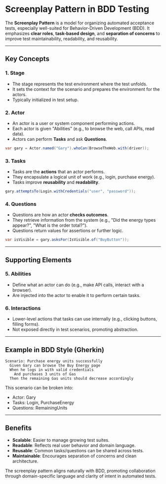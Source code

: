 # Screenplay Pattern in BDD Testing

The **Screenplay Pattern** is a model for organizing automated acceptance tests, especially well-suited for Behavior-Driven Development (BDD). It emphasizes **clear roles**, **task-based design**, and **separation of concerns** to improve test maintainability, readability, and reusability.

---

## Key Concepts

### 1. **Stage**

- The stage represents the test environment where the test unfolds.
- It sets the context for the scenario and prepares the environment for the actors.
- Typically initialized in test setup.

### 2. **Actor**

- An actor is a user or system component performing actions.
- Each actor is given "Abilities" (e.g., to browse the web, call APIs, read data).
- Actors can perform **Tasks** and ask **Questions**.

```csharp
var gary = Actor.named("Gary").whoCan(BrowseTheWeb.with(driver));
```

### 3. **Tasks**

- Tasks are the **actions** that an actor performs.
- They encapsulate a logical unit of work (e.g., login, purchase energy).
- Tasks improve **reusability** and **readability**.

```csharp
gary.attemptsTo(Login.withCredentials("user", "password"));
```

### 4. **Questions**

- Questions are how an actor **checks outcomes**.
- They retrieve information from the system (e.g., "Did the energy types appear?", "What is the order total?").
- Questions return values for assertions or further logic.

```csharp
var isVisible = gary.asksFor(IsVisible.of("BuyButton"));
```

---

## Supporting Elements

### 5. **Abilities**

- Define what an actor can do (e.g., make API calls, interact with a browser).
- Are injected into the actor to enable it to perform certain tasks.

### 6. **Interactions**

- Lower-level actions that tasks can use internally (e.g., clicking buttons, filling forms).
- Not exposed directly in test scenarios, promoting abstraction.

---

## Example in BDD Style (Gherkin)

```gherkin
Scenario: Purchase energy units successfully
  Given Gary can browse the Buy Energy page
  When he logs in with valid credentials
    And purchases 3 units of Gas
  Then the remaining Gas units should decrease accordingly
```

This scenario can be broken into:

- Actor: Gary
- Tasks: Login, PurchaseEnergy
- Questions: RemainingUnits

---

## Benefits

- **Scalable**: Easier to manage growing test suites.
- **Readable**: Reflects real user behavior and domain language.
- **Reusable**: Common tasks/questions can be shared across tests.
- **Maintainable**: Encourages separation of concerns and clean architecture.

The screenplay pattern aligns naturally with BDD, promoting collaboration through domain-specific language and clarity of intent in automated tests.
